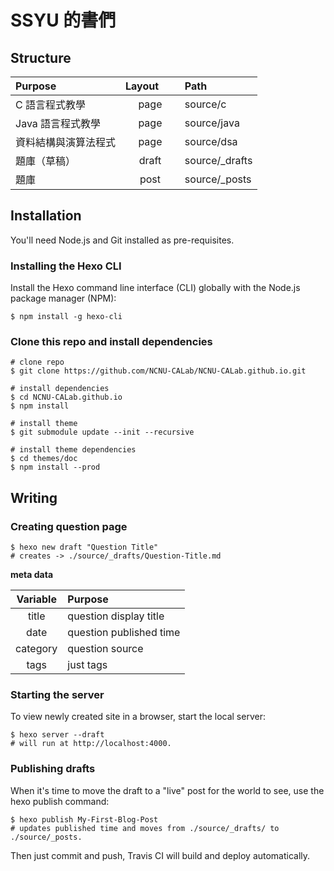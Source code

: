 # SSYU 的書們

## Structure
| Purpose | Layout        | Path          |
|:-----| :-------------: |:-------------|
| C 語言程式教學 | page | source/c |
| Java 語言程式教學 | page | source/java |
| 資料結構與演算法程式 | page | source/dsa |
| 題庫（草稿） | draft | source/_drafts |
| 題庫 | post | source/_posts |

## Installation
You'll need Node.js and Git installed as pre-requisites.

### Installing the Hexo CLI
Install the Hexo command line interface (CLI) globally with the Node.js package manager (NPM):

```
$ npm install -g hexo-cli
```

### Clone this repo and install dependencies
```
# clone repo
$ git clone https://github.com/NCNU-CALab/NCNU-CALab.github.io.git

# install dependencies
$ cd NCNU-CALab.github.io
$ npm install

# install theme
$ git submodule update --init --recursive

# install theme dependencies
$ cd themes/doc
$ npm install --prod
```
## Writing

### Creating question page
```
$ hexo new draft "Question Title"
# creates -> ./source/_drafts/Question-Title.md
```

**meta data**

| Variable | Purpose|
|:-----:| :------------- |
| title | question display title |
| date | question published time |
| category | question source |
| tags | just tags |

### Starting the server
To view newly created site in a browser, start the local server:

```
$ hexo server --draft
# will run at http://localhost:4000.
```

### Publishing drafts
When it's time to move the draft to a "live" post for the world to see, use the hexo publish command:

```
$ hexo publish My-First-Blog-Post
# updates published time and moves from ./source/_drafts/ to ./source/_posts.
```

Then just commit and push, Travis CI will build and deploy automatically.
